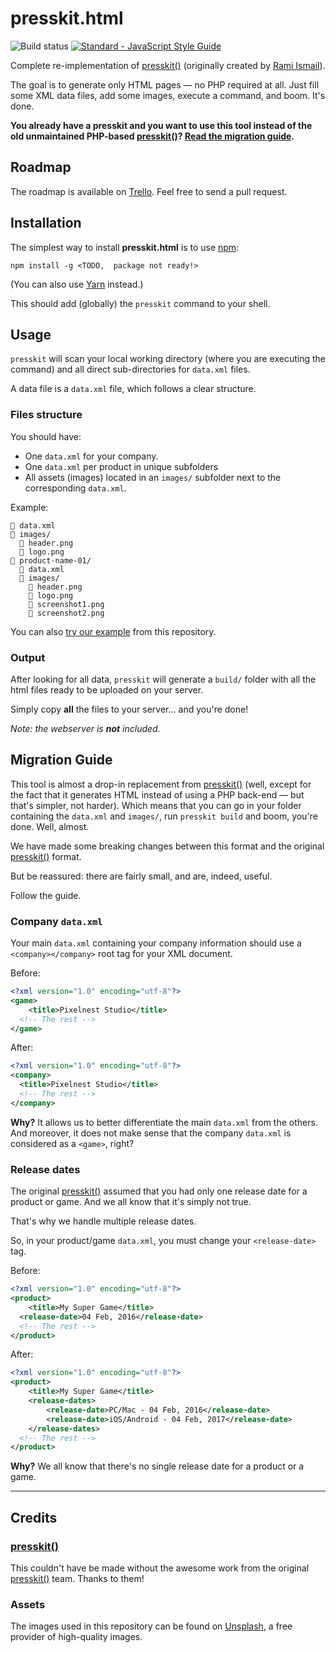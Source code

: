 # presskit.html

![Build status](https://travis-ci.org/pixelnest/presskit.html.svg?branch=master)
[![Standard - JavaScript Style Guide](https://img.shields.io/badge/code%20style-standard-brightgreen.svg)](http://standardjs.com/)

Complete re-implementation of [presskit()][dopresskit] (originally created by [Rami Ismail](https://twitter.com/tha_rami)).

The goal is to generate only HTML pages — no PHP required at all. Just fill some XML data files, add some images, execute a command, and boom. It's done.

**You already have a presskit and you want to use this tool instead of the old unmaintained PHP-based [presskit()][dopresskit]? [Read the migration guide](#migration-guide).**

## Roadmap

The roadmap is available on [Trello](https://trello.com/b/5T6BIyi3/open-source-presskit-html). Feel free to send a pull request.

## Installation

The simplest way to install **presskit.html** is to use [npm](http://npmjs.org/):

```
npm install -g <TODO,  package not ready!>
```

(You can also use [Yarn](https://yarnpkg.com/en/) instead.)

This should add (globally) the `presskit` command to your shell.

## Usage

`presskit` will scan your local working directory (where you are executing the command) and all direct sub-directories for `data.xml` files.

A data file is a `data.xml` file, which follows a clear structure.

### Files structure

You should have:

- One `data.xml` for your company.
- One `data.xml` per product in unique subfolders
- All assets (images) located in an `images/` subfolder next to the corresponding `data.xml`.

Example:

```
📄 data.xml
📂 images/
  📄 header.png
  📄 logo.png
📂 product-name-01/
  📄 data.xml
  📂 images/
    📄 header.png
    📄 logo.png
    📄 screenshot1.png
    📄 screenshot2.png
```

You can also [try our example](https://github.com/pixelnest/presskit.html/tree/master/data) from this repository.

### Output

After looking for all data, `presskit` will generate a `build/` folder with all the html files ready to be uploaded on your server.

Simply copy **all** the files to your server… and you're done!

_Note: the webserver is **not** included._

## Migration Guide

This tool is almost a drop-in replacement from [presskit()][dopresskit] (well, except for the fact that it generates HTML instead of using a PHP back-end — but that's simpler, not harder). Which means that you can go in your folder containing the `data.xml` and `images/`, run `presskit build` and boom, you're done. Well, almost.

We have made some breaking changes between this format and the original [presskit()][dopresskit] format.

But be reassured: there are fairly small, and are, indeed, useful.

Follow the guide.

### Company `data.xml`

Your main `data.xml` containing your company information should use a `<company></company>` root tag for your XML document.

Before:

```xml
<?xml version="1.0" encoding="utf-8"?>
<game>
	<title>Pixelnest Studio</title>
  <!-- The rest -->
</game>
```

After:

```xml
<?xml version="1.0" encoding="utf-8"?>
<company>
  <title>Pixelnest Studio</title>
  <!-- The rest -->
</company>
```

**Why?** It allows us to better differentiate the main `data.xml` from the others. And moreover, it does not make sense that the company `data.xml` is considered as a `<game>`, right?

### Release dates

The original [presskit()][dopresskit] assumed that you had only one release date for a product or game. And we all know that it's simply not true.

That's why we handle multiple release dates.

So, in your product/game `data.xml`, you must change your `<release-date>` tag.

Before:

```xml
<?xml version="1.0" encoding="utf-8"?>
<product>
	<title>My Super Game</title>
  <release-date>04 Feb, 2016</release-date>
  <!-- The rest -->
</product>
```

After:

```xml
<?xml version="1.0" encoding="utf-8"?>
<product>
	<title>My Super Game</title>
	<release-dates>
		<release-date>PC/Mac - 04 Feb, 2016</release-date>
		<release-date>iOS/Android - 04 Feb, 2017</release-date>
	</release-dates>
  <!-- The rest -->
</product>
```

**Why?** We all know that there's no single release date for a product or a game.

---

## Credits

### [presskit()][dopresskit]

This couldn't have be made without the awesome work from the original [presskit()][dopresskit] team. Thanks to them!

### Assets

The images used in this repository can be found on [Unsplash](https://unsplash.com/), a free provider of high-quality images.


[dopresskit]: http://dopresskit.com
